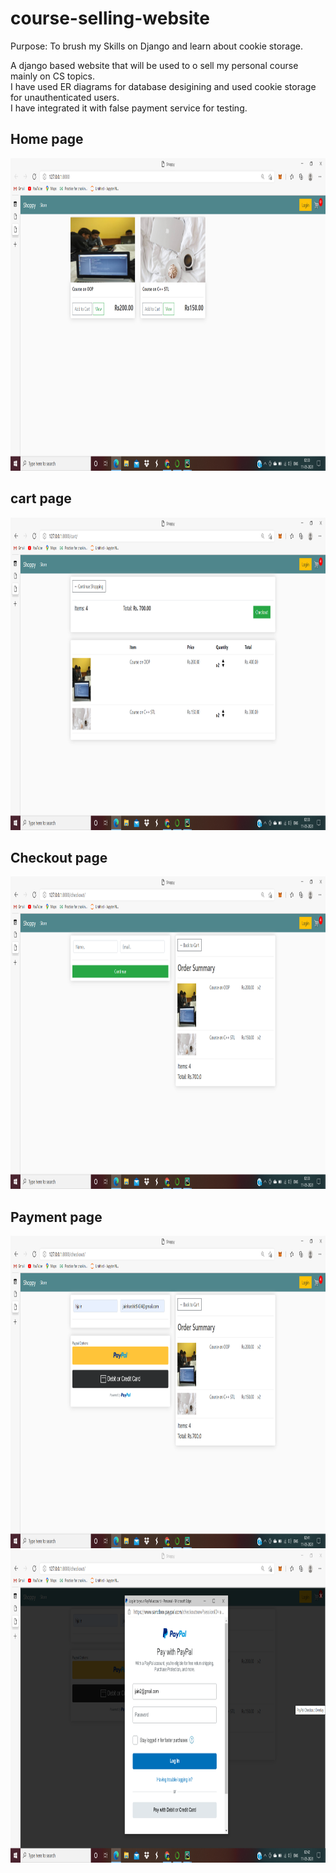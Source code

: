# course-selling-website

Purpose: To brush my Skills on Django and learn about cookie storage.

A django based website that will be used to o sell my personal course mainly on CS topics.
<br>
I have used ER diagrams for database desigining and used cookie storage for unauthenticated users.<br>
I have integrated it with false payment service for testing.

## Home page
<p centre="align">
  <img src="https://github.com/HarshitDolu/course-selling-website/blob/main/demo/1.png"  height="500"/>
  </p>
  
  ## cart page
<p centre="align">
  <img src="https://github.com/HarshitDolu/course-selling-website/blob/main/demo/2.png"  height="500"/>
  </p>
  
  ## Checkout page
<p centre="align">
  <img src="https://github.com/HarshitDolu/course-selling-website/blob/main/demo/3.png"  height="500"/>
  </p>
  
   ## Payment page
<p centre="align">
  <img src="https://github.com/HarshitDolu/course-selling-website/blob/main/demo/4.png"  height="500"/>
  <img src="https://github.com/HarshitDolu/course-selling-website/blob/main/demo/5.png"  height="500"/>
  </p>
